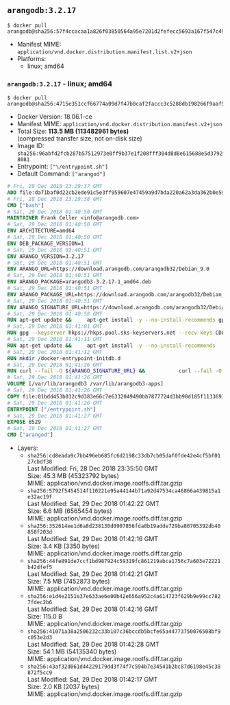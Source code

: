 ## `arangodb:3.2.17`

```console
$ docker pull arangodb@sha256:57f4ccacaa1a826f03850564a95e7201d2fefecc5693a167f547c490741446b1
```

-	Manifest MIME: `application/vnd.docker.distribution.manifest.list.v2+json`
-	Platforms:
	-	linux; amd64

### `arangodb:3.2.17` - linux; amd64

```console
$ docker pull arangodb@sha256:4715e351ccf66774a09d7f47b8caf2faccc3c5288db198266f9aaf5cefda0959
```

-	Docker Version: 18.06.1-ce
-	Manifest MIME: `application/vnd.docker.distribution.manifest.v2+json`
-	Total Size: **113.5 MB (113482961 bytes)**  
	(compressed transfer size, not on-disk size)
-	Image ID: `sha256:96abfd2fcb287b57512973e0ff9b37e1f208fff304d8d8e615688e5d37928081`
-	Entrypoint: `["\/entrypoint.sh"]`
-	Default Command: `["arangod"]`

```dockerfile
# Fri, 28 Dec 2018 23:29:37 GMT
ADD file:da71baf0d22cb2ede91c5e3ff959607e47459a9d7bda220a62a3da362b0e59ea in / 
# Fri, 28 Dec 2018 23:29:38 GMT
CMD ["bash"]
# Sat, 29 Dec 2018 01:40:50 GMT
MAINTAINER Frank Celler <info@arangodb.com>
# Sat, 29 Dec 2018 01:40:50 GMT
ENV ARCHITECTURE=amd64
# Sat, 29 Dec 2018 01:40:50 GMT
ENV DEB_PACKAGE_VERSION=1
# Sat, 29 Dec 2018 01:40:51 GMT
ENV ARANGO_VERSION=3.2.17
# Sat, 29 Dec 2018 01:40:51 GMT
ENV ARANGO_URL=https://download.arangodb.com/arangodb32/Debian_9.0
# Sat, 29 Dec 2018 01:40:51 GMT
ENV ARANGO_PACKAGE=arangodb3-3.2.17-1_amd64.deb
# Sat, 29 Dec 2018 01:40:51 GMT
ENV ARANGO_PACKAGE_URL=https://download.arangodb.com/arangodb32/Debian_9.0/amd64/arangodb3-3.2.17-1_amd64.deb
# Sat, 29 Dec 2018 01:40:51 GMT
ENV ARANGO_SIGNATURE_URL=https://download.arangodb.com/arangodb32/Debian_9.0/amd64/arangodb3-3.2.17-1_amd64.deb.asc
# Sat, 29 Dec 2018 01:40:58 GMT
RUN apt-get update &&     apt-get install -y --no-install-recommends gpg dirmngr     &&     rm -rf /var/lib/apt/lists/*
# Sat, 29 Dec 2018 01:41:01 GMT
RUN gpg --keyserver hkps://hkps.pool.sks-keyservers.net --recv-keys CD8CB0F1E0AD5B52E93F41E7EA93F5E56E751E9B
# Sat, 29 Dec 2018 01:41:11 GMT
RUN apt-get update &&     apt-get install -y --no-install-recommends         libjemalloc1         ca-certificates         pwgen         curl         numactl     &&     rm -rf /var/lib/apt/lists/*
# Sat, 29 Dec 2018 01:41:12 GMT
RUN mkdir /docker-entrypoint-initdb.d
# Sat, 29 Dec 2018 01:41:26 GMT
RUN curl --fail -O ${ARANGO_SIGNATURE_URL} &&           curl --fail -O ${ARANGO_PACKAGE_URL} &&             gpg --verify ${ARANGO_PACKAGE}.asc &&     (echo arangodb3 arangodb3/password password test | debconf-set-selections) &&     (echo arangodb3 arangodb3/password_again password test | debconf-set-selections) &&     DEBIAN_FRONTEND="noninteractive" dpkg -i ${ARANGO_PACKAGE} &&     rm -rf /var/lib/arangodb3/* &&     sed -ri         -e 's!127\.0\.0\.1!0.0.0.0!g'         -e 's!^(file\s*=).*!\1 -!'         -e 's!^\s*uid\s*=.*!!'         /etc/arangodb3/arangod.conf     && chgrp 0 /var/lib/arangodb3 /var/lib/arangodb3-apps     && chmod 775 /var/lib/arangodb3 /var/lib/arangodb3-apps     &&     rm -f ${ARANGO_PACKAGE}*
# Sat, 29 Dec 2018 01:41:26 GMT
VOLUME [/var/lib/arangodb3 /var/lib/arangodb3-apps]
# Sat, 29 Dec 2018 01:41:26 GMT
COPY file:01bdd453b032c9d383e66c7e6332049490bb7877724d3bb90d185f11336934d2 in /entrypoint.sh 
# Sat, 29 Dec 2018 01:41:26 GMT
ENTRYPOINT ["/entrypoint.sh"]
# Sat, 29 Dec 2018 01:41:27 GMT
EXPOSE 8529
# Sat, 29 Dec 2018 01:41:27 GMT
CMD ["arangod"]
```

-	Layers:
	-	`sha256:cd8eada9c7bb496eb685fc6d2198c33db7cb05daf0fde42e4cf5bf0127cbdf38`  
		Last Modified: Fri, 28 Dec 2018 23:35:50 GMT  
		Size: 45.3 MB (45323792 bytes)  
		MIME: application/vnd.docker.image.rootfs.diff.tar.gzip
	-	`sha256:5792f5454514f110221e95a44144b71a92d47534ca46866a439815a1e32ac19f`  
		Last Modified: Sat, 29 Dec 2018 01:42:22 GMT  
		Size: 6.6 MB (6565454 bytes)  
		MIME: application/vnd.docker.image.rootfs.diff.tar.gzip
	-	`sha256:352614ee1d6a8d238130d0907856fda8b19adde729ba80705392db40858f203d`  
		Last Modified: Sat, 29 Dec 2018 01:42:16 GMT  
		Size: 3.4 KB (3350 bytes)  
		MIME: application/vnd.docker.image.rootfs.diff.tar.gzip
	-	`sha256:44fe891de7ccf1bd987924c59319fc861219abca1756c7a603e72221b42dfef5`  
		Last Modified: Sat, 29 Dec 2018 01:42:21 GMT  
		Size: 7.5 MB (7452873 bytes)  
		MIME: application/vnd.docker.image.rootfs.diff.tar.gzip
	-	`sha256:e1d4e2151e37e633ae6e00b42e656a952c4a614723f629b9e99cc7827fdec2b6`  
		Last Modified: Sat, 29 Dec 2018 01:42:16 GMT  
		Size: 115.0 B  
		MIME: application/vnd.docker.image.rootfs.diff.tar.gzip
	-	`sha256:41071a38a2506232c33b107c36bccdb5bcfe65a44773750076508bf9c053e2d3`  
		Last Modified: Sat, 29 Dec 2018 01:42:28 GMT  
		Size: 54.1 MB (54135340 bytes)  
		MIME: application/vnd.docker.image.rootfs.diff.tar.gzip
	-	`sha256:43af32d061d44229179dd3f74f7c594b7e34541b2bc87d6198e45c38872f5cc9`  
		Last Modified: Sat, 29 Dec 2018 01:42:17 GMT  
		Size: 2.0 KB (2037 bytes)  
		MIME: application/vnd.docker.image.rootfs.diff.tar.gzip
